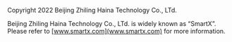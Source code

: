 Copyright 2022 Beijing Zhiling Haina Technology Co., LTd. 
 
Beijing Zhiling Haina Technology Co., LTd. is widely known as “SmartX”. Please refer to [www.smartx.com](www.smartx.com) for more information.
